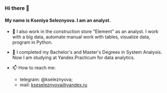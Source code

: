 ### Hi there 👋
#### My name is Kseniya Seleznyova. I am an analyst.

- 🔭 I also work in the construction store "Element" as an analyst. I work with a big data, automate manual work with tables, visualize data, program in Python.
- 🌱 I completed my Bachelor's and Master's Degrees in System Analysis. Now I am studying at Yandex.Practicum for data analytics.

- 📫 How to reach me: 
   * telegram: @kseleznyova;
   * mail: kseseleznyova@yandex.ru
